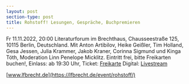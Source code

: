 ```yaml
---
layout: post
section-type: post
title: Rohstoff! Lesungen, Gespräche, Buchpremieren
---
```

Fr 11.11.2022, 20:00
Literaturforum im Brechthaus, Chausseestraße 125, 10115 Berlin, Deutschland.
Mit Anton Artibilov, Heike Geißler, Tim Holland, Gesa Jessen, Julia Krammer, Jakob Kraner, Corinna Sigmund und Kinga Tóth,
Moderation Linn Penelope Micklitz.
Eintritt frei, bitte Freikarten buchen!, Einlass: ab 19:30 Uhr, Ticket: [Freikarte](https://tickets.lfbrecht.de/produkte/2443-tickets-rohstoff-literaturforum-im-brecht-haus-berlin-am-11-11-2022)
Digital: [Livestream](https://www.youtube.com/watch?v=VWpwsHlKtuo)

[www.lfbrecht.de](https://lfbrecht.de/event/rohstoff/)
